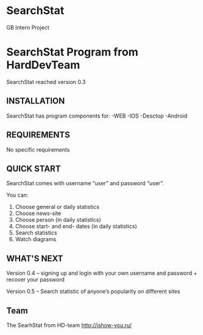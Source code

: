 # SearchStat
GB Intern Project

SearchStat Program from HardDevTeam
=============================

SearchStat reached version 0.3

INSTALLATION
------------

SearchStat has program components for:
-WEB
-IOS
-Desctop
-Android

REQUIREMENTS
------------

No specific requirements


QUICK START
-----------

SearchStat comes with username “user” and password “user”.

You can:
1) Choose general or daily statistics
2) Choose news-site
3) Choose person (in daily statistics)
4) Choose start- and end- dates (in daily statistics)
5) Search statistics
6) Watch diagrams


WHAT'S NEXT
-----------

Version 0.4 – signing up and login with your own username and password + recover your password

Version 0.5 – Search statistic of anyone’s popularity on different sites

Team
-----------


The SearhStat from HD-team
http://ishow-you.ru/
